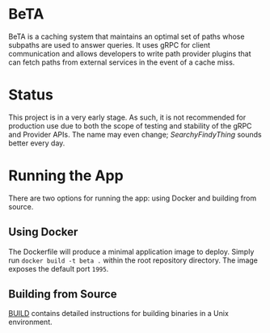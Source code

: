 # BeTA
BeTA is a caching system that maintains an optimal set of paths whose
subpaths are used to answer queries. It uses gRPC for client communication
and allows developers to write path provider plugins that can fetch paths
from external services in the event of a cache miss.

# Status
This project is in a very early stage. As such, it is not recommended
for production use due to both the scope of testing and stability of
the gRPC and Provider APIs. The name may even change; *SearchyFindyThing*
sounds better every day.

# Running the App
There are two options for running the app: using Docker and building from source.
## Using Docker
The Dockerfile will produce a minimal application image to deploy. Simply
run `docker build -t beta .` within the root repository directory. The image
exposes the default port `1995`.

## Building from Source
[BUILD](BUILD.md) contains detailed instructions for building binaries in a
Unix environment.